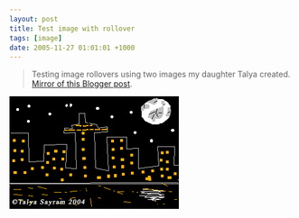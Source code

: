 ```yaml
---
layout: post
title: Test image with rollover
tags: [image]
date: 2005-11-27 01:01:01 +1000
---
```


> Testing image rollovers using two images my daughter Talya created. [Mirror of this Blogger post](https://robertmarkbram.blogspot.com/2005/11/test-image-with-rollover.html).

<img src="/assets/personal/images/2005/landscape1.gif" border="0" alt="" onmouseover="this.src='/assets/personal/images/2005/landscape4.gif';" onmouseout="this.src='/assets/personal/images/2005/landscape1.gif';" />
